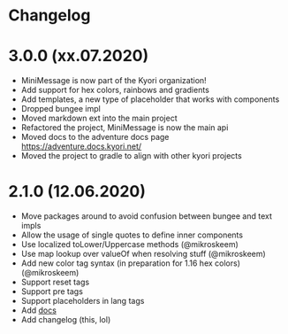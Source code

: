 # Changelog

# 3.0.0 (xx.07.2020)

* MiniMessage is now part of the Kyori organization!
* Add support for hex colors, rainbows and gradients
* Add templates, a new type of placeholder that works with components
* Dropped bungee impl
* Moved markdown ext into the main project
* Refactored the project, MiniMessage is now the main api
* Moved docs to the adventure docs page https://adventure.docs.kyori.net/
* Moved the project to gradle to align with other kyori projects

# 2.1.0 (12.06.2020)

* Move packages around to avoid confusion between bungee and text impls
* Allow the usage of single quotes to define inner components
* Use localized toLower/Uppercase methods (@mikroskeem)
* Use map lookup over valueOf when resolving stuff (@mikroskeem)
* Add new color tag syntax (in preparation for 1.16 hex colors) (@mikroskeem)
* Support reset tags
* Support pre tags
* Support placeholders in lang tags
* Add [docs](/DOCS.md)
* Add changelog (this, lol)

